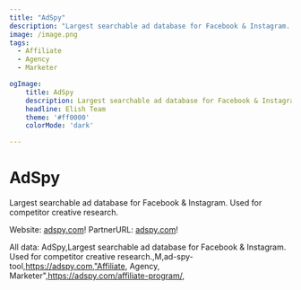 ```yaml
---
title: "AdSpy"
description: "Largest searchable ad database for Facebook & Instagram. Used for competitor creative research."
image: /image.png
tags: 
  - Affiliate
  - Agency
  - Marketer

ogImage:
    title: AdSpy
    description: Largest searchable ad database for Facebook & Instagram. Used for competitor creative research.
    headline: Elish Team
    theme: '#ff0000'
    colorMode: 'dark'

---
```


# AdSpy

Largest searchable ad database for Facebook & Instagram. Used for competitor creative research.

Website: [adspy.com](https://adspy.com)!
PartnerURL: [adspy.com](https://adspy.com/affiliate-program/)!

All data:
AdSpy,Largest searchable ad database for Facebook & Instagram. Used for competitor creative research.,M,ad-spy-tool,https://adspy.com,"Affiliate, Agency, Marketer",https://adspy.com/affiliate-program/,